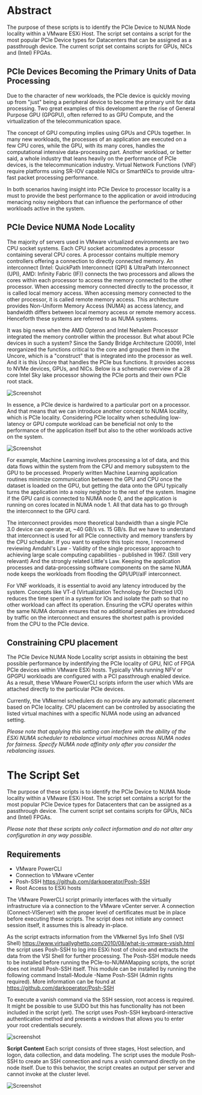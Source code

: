 # Abstract
The purpose of these scripts is to identify the PCIe Device to NUMA Node locality within a VMware ESXi Host. The script set contains a script for the most popular PCIe Device types for Datacenters that can be assigned as a passthrough device. The current script set contains scripts for GPUs, NICs and (Intel) FPGAs.

## PCIe Devices Becoming the Primary Units of Data Processing

Due to the character of new workloads, the PCIe device is quickly moving up from "just" being a peripheral device to become the primary unit for data processing. Two great examples of this development are the rise of General Purpose GPU (GPGPU), often referred to as GPU Compute, and the virtualization of the telecommunication space.

The concept of GPU computing implies using GPUs and CPUs together. In many new workloads, the processes of an application are executed on a few CPU cores, while the GPU, with its many cores, handles the computational intensive data-processing part. Another workload, or better said, a whole industry that leans heavily on the performance of PCIe devices, is the telecommunication industry. Virtual Network Functions (VNF) require platforms using SR-IOV capable NICs or SmartNICs to provide ultra-fast packet processing performance.

In both scenarios having insight into PCIe Device to processor locality is a must to provide the best performance to the application or avoid introducing menacing noisy neighbors that can influence the performance of other workloads active in the system.

## PCIe Device NUMA Node Locality

The majority of servers used in VMware virtualized environments are two CPU socket systems. Each CPU socket accommodates a processor containing several CPU cores. A processor contains multiple memory controllers offering a connection to directly connected memory. An interconnect (Intel: QuickPath Interconnect (QPI) & UltraPath Interconnect (UPI), AMD: Infinity Fabric (IF)) connects the two processors and allows the cores within each processor to access the memory connected to the other processor. When accessing memory connected directly to the processor, it is called local memory access. When accessing memory connected to the other processor, it is called remote memory access. This architecture provides Non-Uniform Memory Access (NUMA) as access latency, and bandwidth differs between local memory access or remote memory access. Henceforth these systems are referred to as NUMA systems. 

It was big news when the AMD Opteron and Intel Nehalem Processor integrated the memory controller within the processor. But what about PCIe devices in such a system?  Since the Sandy Bridge Architecture (2009), Intel reorganized the functions critical to the core and grouped them in the Uncore, which is a "construct" that is integrated into the processor as well. And it is this Uncore that handles the PCIe bus functions. It provides access to NVMe devices, GPUs, and NICs. Below is a schematic overview of a 28 core Intel Sky lake processor showing the PCIe ports and their own PCIe root stack.

![Screenshot](01-Skylake-Schema.png)

In essence, a PCIe device is hardwired to a particular port on a processor. And that means that we can introduce another concept to NUMA locality, which is PCIe locality.  Considering PCIe locality when scheduling low-latency or GPU compute workload can be beneficial not only to the performance of the application itself but also to the other workloads active on the system.

![Screenshot](02-PCIe-NUMA-Node-Locality%20-%20Venn%20diagram.png)

For example, Machine Learning involves processing a lot of data, and this data flows within the system from the CPU and memory subsystem to the GPU to be processed. Properly written Machine Learning application routines minimize communication between the GPU and CPU once the dataset is loaded on the GPU, but getting the data onto the GPU typically turns the application into a noisy neighbor to the rest of the system. Imagine if the GPU card is connected to NUMA node 0, and the application is running on cores located in NUMA node 1. All that data has to go through the interconnect to the GPU card. 

The interconnect provides more theoretical bandwidth than a single PCIe 3.0 device can operate at, ~40 GB/s vs. 15 GB/s. But we have to understand that interconnect is used for all PCIe connectivity and memory transfers by the CPU scheduler. If you want to explore this topic more, I recommend reviewing Amdahl's Law - Validity of the single processor approach to achieving large scale computing capabilities - published in 1967. (Still very relevant) And the strongly related Little's Law. Keeping the application processes and data-processing software components on the same NUMA node keeps the workloads from flooding the QPI/UPI/aIF interconnect. 

For VNF workloads, it is essential to avoid any latency introduced by the system. Concepts like VT-d (Virtualization Technology for Directed I/O) reduces the time spent in a system for IOs and isolate the path so that no other workload can affect its operation. Ensuring the vCPU operates within the same NUMA domain ensures that no additional penalties are introduced by traffic on the interconnect and ensures the shortest path is provided from the CPU to the PCIe device.

## Constraining CPU placement
The PCIe Device NUMA Node Locality script assists in obtaining the best possible performance by indentifying the PCIe locality of GPU, NIC of FPGA PCIe devices within VMware ESXi hosts. Typically VMs running NFV or GPGPU workloads are configured with a PCI passthrough enabled device. As a result, these VMware PowerCLI scripts inform the user which VMs are attached directly to the particular PCIe devices.  

Currently, the VMkernel schedulers do no provide any automatic placement based on PCIe locality. CPU placement can be controlled by associating the listed virtual machines with a specific NUMA node using an advanced setting.

*Please note that applying this setting can interfere with the ability of the ESXi NUMA scheduler to rebalance virtual machines across NUMA nodes for fairness. Specify NUMA node affinity only after you consider the rebalancing issues.*

# The Script Set

The purpose of these scripts is to identify the PCIe Device to NUMA Node locality within a VMware ESXi Host. The script set contains a script for the most popular PCIe Device types for Datacenters that can be assigned as a passthrough device. The current script set contains scripts for GPUs, NICs and (Intel) FPGAs.

*Please note that these scripts only collect information and do not alter any configuration in any way possible.* 

## Requirements
* VMware PowerCLI
* Connection to VMware vCenter
* Posh-SSH https://github.com/darkoperator/Posh-SSH
* Root Access to ESXi hosts

The VMware PowerCLI script primarily interfaces with the virtually infrastructure via a connection to the VMware vCenter server. A connection (Connect-VIServer) with the proper level of certificates must be in place before executing these scripts. The script does not initiate any connect session itself, it assumes this is already in-place.

As the script extracts information from the VMkernel Sys Info Shell (VSI Shell) https://www.virtuallyghetto.com/2010/08/what-is-vmware-vsish.html the script uses Posh-SSH to log into ESXi host of choice and extracts the data from the VSI Shell for further processing. The Posh-SSH module needs to be installed before running the PCIe-to-NUMAMapping scripts, the script does not install Posh-SSH itself. This module can be installed by running the following command Install-Module -Name Posh-SSH (Admin rights required). More information can be found at https://github.com/darkoperator/Posh-SSH

To execute a vanish command via the SSH session, root access is required. It might be possible to use SUDO but this has functionality has not been included in the script (yet). The script uses Posh-SSH keyboard-interactive authentication method and presents a windows that allows you to enter your root credentials securely.

![screenshot](03-Secure-Login-via-Posh-SSH.png)

**Script Content**
Each script consists of three stages, Host selection, and logon, data collection, and data modeling. The script uses the module Posh-SSH to create an SSH connection and runs a vsish command directly on the node itself. Due to this behavior, the script creates an output per server and cannot invoke at the cluster level. 

![Screenshot](/images/flowchart.png)
